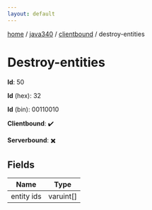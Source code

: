```yaml
---
layout: default
---
```


[home](/)  /  [java340](/protocol/java340)  /  [clientbound](/protocol/java340/clientbound)  /  destroy-entities

# Destroy-entities

**Id**: 50

**Id** (hex): 32

**Id** (bin): 00110010

**Clientbound**: ✔️

**Serverbound**: ✖️

## Fields

Name | Type
---|---
entity ids | varuint[]


